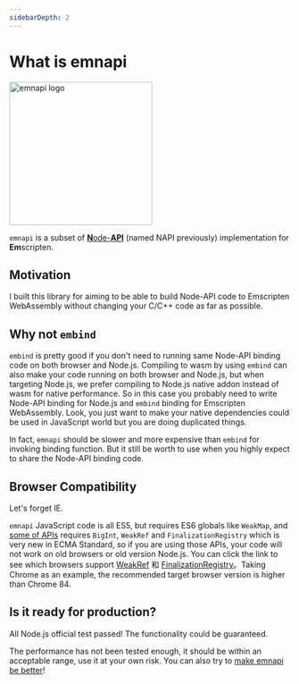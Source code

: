 ```yaml
---
sidebarDepth: 2
---
```


<script setup>

import { withBase } from 'vitepress'

</script>

# What is emnapi

<img :src="withBase('/emnapi.svg')" alt="emnapi logo" width="256" />

`emnapi` is a subset of [**N**ode-**API**](https://nodejs.org/docs/v16.15.0/api/n-api.html) (named NAPI previously) implementation for **Em**scripten.

## Motivation

I built this library for aiming to be able to build Node-API code to Emscripten WebAssembly without changing your C/C++ code as far as possible.

## Why not `embind`

`embind` is pretty good if you don't need to running same Node-API binding code on both browser and Node.js. Compiling to wasm by using `embind` can also make your code running on both browser and Node.js, but when targeting Node.js, we prefer compiling to Node.js native addon instead of wasm for native performance. So in this case you probably need to write Node-API binding for Node.js and `embind` binding for Emscripten WebAssembly. Look, you just want to make your native dependencies could be used in JavaScript world but you are doing duplicated things.

In fact, `emnapi` should be slower and more expensive than `embind` for invoking binding function. But it still be worth to use when you highly expect to share the Node-API binding code.

## Browser Compatibility

Let's forget IE.

`emnapi` JavaScript code is all ES5, but requires ES6 globals like `WeakMap`, and [some of APIs](/reference/list.html) requires `BigInt`, `WeakRef` and `FinalizationRegistry` which is very new in ECMA Standard, so if you are using those APIs, your code will not work on old browsers or old version Node.js. You can click the link to see which browsers support [WeakRef](https://www.caniuse.com/?search=WeakRef) 和 [FinalizationRegistry](https://www.caniuse.com/?search=FinalizationRegistry)。Taking Chrome as an example, the recommended target browser version is higher than Chrome 84.

## Is it ready for production?

All Node.js official test passed! The functionality could be guaranteed.

The performance has not been tested enough, it should be within an acceptable range, use it at your own risk. You can also try to [make emnapi be better](https://github.com/toyobayashi/emnapi/pulls)!
